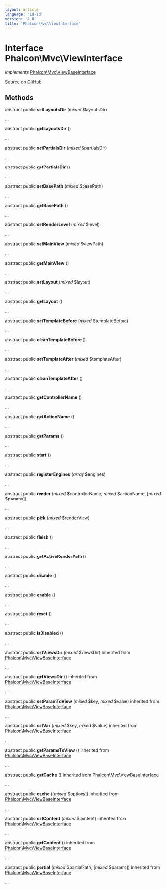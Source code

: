 ```yaml
---
layout: article
language: 'id-id'
version: '4.0'
title: 'Phalcon\Mvc\ViewInterface'
---
```


# Interface **Phalcon\Mvc\ViewInterface**

*implements* [Phalcon\Mvc\ViewBaseInterface](api/Phalcon_Mvc_ViewBaseInterface)

<a href="https://github.com/phalcon/cphalcon/tree/v4.0.0/phalcon/mvc/viewinterface.zep" class="btn btn-default btn-sm">Source on GitHub</a>

## Methods

abstract public **setLayoutsDir** (*mixed* $layoutsDir)

...

abstract public **getLayoutsDir** ()

...

abstract public **setPartialsDir** (*mixed* $partialsDir)

...

abstract public **getPartialsDir** ()

...

abstract public **setBasePath** (*mixed* $basePath)

...

abstract public **getBasePath** ()

...

abstract public **setRenderLevel** (*mixed* $level)

...

abstract public **setMainView** (*mixed* $viewPath)

...

abstract public **getMainView** ()

...

abstract public **setLayout** (*mixed* $layout)

...

abstract public **getLayout** ()

...

abstract public **setTemplateBefore** (*mixed* $templateBefore)

...

abstract public **cleanTemplateBefore** ()

...

abstract public **setTemplateAfter** (*mixed* $templateAfter)

...

abstract public **cleanTemplateAfter** ()

...

abstract public **getControllerName** ()

...

abstract public **getActionName** ()

...

abstract public **getParams** ()

...

abstract public **start** ()

...

abstract public **registerEngines** (*array* $engines)

...

abstract public **render** (*mixed* $controllerName, *mixed* $actionName, [*mixed* $params])

...

abstract public **pick** (*mixed* $renderView)

...

abstract public **finish** ()

...

abstract public **getActiveRenderPath** ()

...

abstract public **disable** ()

...

abstract public **enable** ()

...

abstract public **reset** ()

...

abstract public **isDisabled** ()

...

abstract public **setViewsDir** (*mixed* $viewsDir) inherited from [Phalcon\Mvc\ViewBaseInterface](api/Phalcon_Mvc_ViewBaseInterface)

...

abstract public **getViewsDir** () inherited from [Phalcon\Mvc\ViewBaseInterface](api/Phalcon_Mvc_ViewBaseInterface)

...

abstract public **setParamToView** (*mixed* $key, *mixed* $value) inherited from [Phalcon\Mvc\ViewBaseInterface](api/Phalcon_Mvc_ViewBaseInterface)

...

abstract public **setVar** (*mixed* $key, *mixed* $value) inherited from [Phalcon\Mvc\ViewBaseInterface](api/Phalcon_Mvc_ViewBaseInterface)

...

abstract public **getParamsToView** () inherited from [Phalcon\Mvc\ViewBaseInterface](api/Phalcon_Mvc_ViewBaseInterface)

...

abstract public **getCache** () inherited from [Phalcon\Mvc\ViewBaseInterface](api/Phalcon_Mvc_ViewBaseInterface)

...

abstract public **cache** ([*mixed* $options]) inherited from [Phalcon\Mvc\ViewBaseInterface](api/Phalcon_Mvc_ViewBaseInterface)

...

abstract public **setContent** (*mixed* $content) inherited from [Phalcon\Mvc\ViewBaseInterface](api/Phalcon_Mvc_ViewBaseInterface)

...

abstract public **getContent** () inherited from [Phalcon\Mvc\ViewBaseInterface](api/Phalcon_Mvc_ViewBaseInterface)

...

abstract public **partial** (*mixed* $partialPath, [*mixed* $params]) inherited from [Phalcon\Mvc\ViewBaseInterface](api/Phalcon_Mvc_ViewBaseInterface)

...